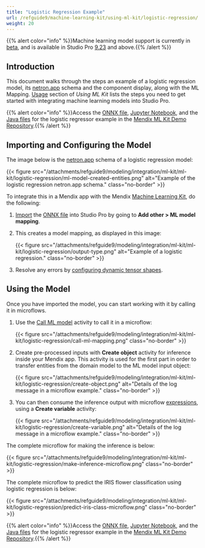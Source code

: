 ```yaml
---
title: "Logistic Regression Example"
url: /refguide9/machine-learning-kit/using-ml-kit/logistic-regression/
weight: 20
---
```

{{% alert color="info" %}}Machine learning model support is currently in [beta](/releasenotes/release-status/), and is available in Studio Pro [9.23](/releasenotes/studio-pro/9.23/) and above.{{% /alert %}}

## Introduction

This document walks through the steps an example of a logistic regression model, its [netron.app](https://netron.app/) schema and the component display, along with the ML Mapping.  [Usage](/refguide9/machine-learning-kit/using-ml-kit/#usage) section of *Using ML Kit* lists the steps you need to get started with integrating machine learning models into Studio Pro. 

{{% alert color="info" %}}Access the [ONNX file](https://github.com/mendix/mlkit-example-app/tree/main/mlsource/iris_logisticregression), [Jupyter Notebook](https://github.com/mendix/mlkit-example-app/blob/main/notebooks/iris_lr.ipynb), and the [Java files](https://github.com/mendix/mlkit-example-app/tree/main/javasource/iris_logisticregression/proxies) for the logistic regressor example in the [Mendix ML Kit Demo Repository](https://github.com/mendix/mlkit-example-app#getting-started).{{% /alert %}}

## Importing and Configuring the Model

The image below is the [netron.app](https://netron.app/) schema of a logistic regression model:

{{< figure src="/attachments/refguide9/modeling/integration/ml-kit/ml-kit/logistic-regression/ml-model-created-entities.png" alt="Example of the logistic regression netron.app schema." class="no-border" >}}

To integrate this in a Mendix app with the Mendix [Machine Learning Kit](/refguide9/machine-learning-kit/), do the following:

1. [Import](/refguide9/machine-learning-kit/using-ml-kit/#import-model) the [ONNX file](https://github.com/mendix/mlkit-example-app/tree/main/mlsource/iris_logisticregression) into Studio Pro by going to **Add other > ML model mapping**.

2. This creates a model mapping, as displayed in this image:

    {{< figure src="/attachments/refguide9/modeling/integration/ml-kit/ml-kit/logistic-regression/output-type.png" alt="Example of a logistic regression." class="no-border" >}}

3. Resolve any errors by [configuring dynamic tensor shapes](/refguide9/machine-learning-kit/using-ml-kit/#dynamic-shapes).

## Using the Model

Once you have imported the model, you can start working with it by calling it in microflows.

1. Use the [Call ML model](/refguide9/call-ml-model/) activity to call it in a microflow:

    {{< figure src="/attachments/refguide9/modeling/integration/ml-kit/ml-kit/logistic-regression/call-ml-mapping.png" class="no-border" >}}

2. Create pre-processed inputs with **Create object** activity for inference inside your Mendix app. This activity is used for the first part in order to transfer entities from the domain model to the ML model input object:

    {{< figure src="/attachments/refguide9/modeling/integration/ml-kit/ml-kit/logistic-regression/create-object.png" alt="Details of the log message in a microflow example." class="no-border" >}}

3. You can then consume the inference output with microflow [expressions](/refguide9/expressions/), using a **Create variable** activity:

    {{< figure src="/attachments/refguide9/modeling/integration/ml-kit/ml-kit/logistic-regression/create-variable.png" alt="Details of the log message in a microflow example." class="no-border" >}}

The complete microflow for making the inference is below:

{{< figure src="/attachments/refguide9/modeling/integration/ml-kit/ml-kit/logistic-regression/make-inference-microflow.png" class="no-border" >}}

The complete microflow to predict the IRIS flower classification using logistic regression is below:

{{< figure src="/attachments/refguide9/modeling/integration/ml-kit/ml-kit/logistic-regression/predict-iris-class-microflow.png" class="no-border" >}}

{{% alert color="info" %}}Access the [ONNX file](https://github.com/mendix/mlkit-example-app/tree/main/mlsource/iris_logisticregression), [Jupyter Notebook](https://github.com/mendix/mlkit-example-app/blob/main/notebooks/iris_lr.ipynb), and the [Java files](https://github.com/mendix/mlkit-example-app/tree/main/javasource/iris_logisticregression/proxies) for the logistic regressor example in the [Mendix ML Kit Demo Repository](https://github.com/mendix/mlkit-example-app#getting-started).{{% /alert %}}
